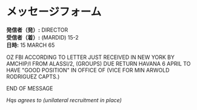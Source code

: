 # メッセージフォーム

**発信者（発）:** DIRECTOR  
**受信者（着）:** (MARDID) 15-2  
**日時:** 15 MARCH 65  

OZ FBI ACCORDING TO LETTER JUST RECEIVED IN NEW YORK BY AMCHIP/I FROM ALASSI/2, (GROUPS) DUE RETURN HAVANA 6 APRIL TO HAVE "GOOD POSITION" IN OFFICE OF (VICE FOR MIN ARWOLD RODRIGUEZ CAPTS.)  

END OF MESSAGE  

*Hqs agrees to (unilateral recruitment in place)*  
